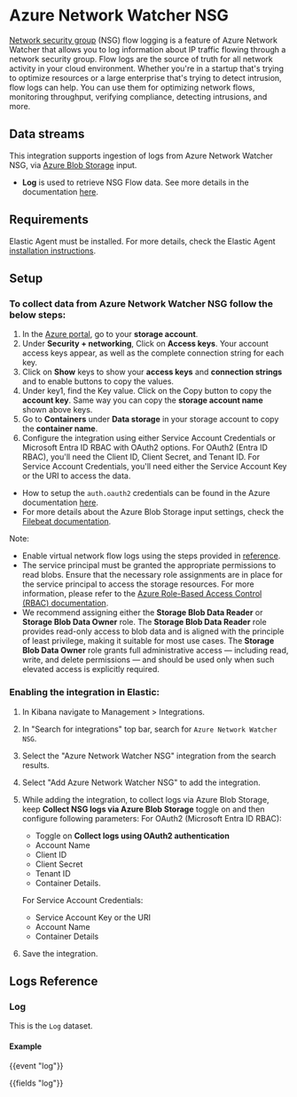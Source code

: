# Azure Network Watcher NSG

[Network security group](https://learn.microsoft.com/en-us/azure/virtual-network/network-security-groups-overview) (NSG) flow logging is a feature of Azure Network Watcher that allows you to log information about IP traffic flowing through a network security group. Flow logs are the source of truth for all network activity in your cloud environment. Whether you're in a startup that's trying to optimize resources or a large enterprise that's trying to detect intrusion, flow logs can help. You can use them for optimizing network flows, monitoring throughput, verifying compliance, detecting intrusions, and more.

## Data streams

This integration supports ingestion of logs from Azure Network Watcher NSG, via [Azure Blob Storage](https://www.elastic.co/guide/en/beats/filebeat/current/filebeat-input-azure-blob-storage.html) input.

- **Log** is used to retrieve NSG Flow data. See more details in the documentation [here](https://learn.microsoft.com/en-us/azure/network-watcher/nsg-flow-logs-overview).

## Requirements

Elastic Agent must be installed. For more details, check the Elastic Agent [installation instructions](docs-content://reference/fleet/install-elastic-agents.md).

## Setup

### To collect data from Azure Network Watcher NSG follow the below steps:

1. In the [Azure portal](https://portal.azure.com/), go to your **storage account**.
2. Under **Security + networking**, Click on **Access keys**. Your account access keys appear, as well as the complete connection string for each key.
3. Click on **Show** keys to show your **access keys** and **connection strings** and to enable buttons to copy the values.
4. Under key1, find the Key value. Click on the Copy button to copy the **account key**. Same way you can copy the **storage account name** shown above keys.
5. Go to **Containers** under **Data storage** in your storage account to copy the **container name**.
6. Configure the integration using either Service Account Credentials or Microsoft Entra ID RBAC with OAuth2 options. For OAuth2 (Entra ID RBAC), you'll need the Client ID, Client Secret, and Tenant ID. For Service Account Credentials, you'll need either the Service Account Key or the URI to access the data.

- How to setup the `auth.oauth2` credentials can be found in the Azure documentation [here](https://docs.microsoft.com/en-us/azure/active-directory/develop/quickstart-register-app).
- For more details about the Azure Blob Storage input settings, check the [Filebeat documentation](https://www.elastic.co/guide/en/beats/filebeat/current/filebeat-input-azure-blob-storage.html).

Note:
- Enable virtual network flow logs using the steps provided in [reference](https://learn.microsoft.com/en-us/azure/network-watcher/nsg-flow-logs-portal).
- The service principal must be granted the appropriate permissions to read blobs. Ensure that the necessary role assignments are in place for the service principal to access the storage resources. For more information, please refer to the [Azure Role-Based Access Control (RBAC) documentation](https://learn.microsoft.com/en-us/azure/role-based-access-control/built-in-roles/storage).
- We recommend assigning either the **Storage Blob Data Reader** or **Storage Blob Data Owner** role. The **Storage Blob Data Reader** role provides read-only access to blob data and is aligned with the principle of least privilege, making it suitable for most use cases. The **Storage Blob Data Owner** role grants full administrative access — including read, write, and delete permissions — and should be used only when such elevated access is explicitly required.

### Enabling the integration in Elastic:

1. In Kibana navigate to Management > Integrations.
2. In "Search for integrations" top bar, search for `Azure Network Watcher NSG`.
3. Select the "Azure Network Watcher NSG" integration from the search results.
4. Select "Add Azure Network Watcher NSG" to add the integration.
5. While adding the integration, to collect logs via Azure Blob Storage, keep **Collect NSG logs via Azure Blob Storage** toggle on and then configure following parameters:
   For OAuth2 (Microsoft Entra ID RBAC):
   - Toggle on **Collect logs using OAuth2 authentication**
   - Account Name
   - Client ID
   - Client Secret
   - Tenant ID
   - Container Details.

   For Service Account Credentials:
   - Service Account Key or the URI
   - Account Name
   - Container Details
6. Save the integration.

## Logs Reference

### Log

This is the `Log` dataset.

#### Example

{{event "log"}}

{{fields "log"}}
